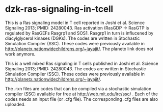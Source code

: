 # dzk-ras-signaling-in-tcell
This is a Ras signaling model in T cell reported in Joshi et al. Science Signaling 2013; PMID: 24280043. Ras activation (RasGDP -> RasGTP is regulated by RasGEFs Rasgrp1 and SOS1. Rasgrp1 in turn is influcened by diacylglycerol kinases (DGKs). The codes are written in Stochastic Simulation Compiler (SSC). These codes were previously available in http://planetx.nationwidechildrens.org/~jayajit/. The planetx link does not work anymore. 

This is a well mixed Ras signaling in T cells published in Joshi et al. Science Signaling 2013; PMID: 24280043. The codes are written in Stochastic Simulation Compiler (SSC). These codes were previously available in http://planetx.nationwidechildrens.org/~jayajit/.

The .rxn files are codes that can be compiled via a stochastic simulation compiler (SSC) available for free at http://web.mit.edu/irc/ssc/ . Each of the codes needs an input file (or .cfg file). The corresponding .cfg files are also uploaded. 
